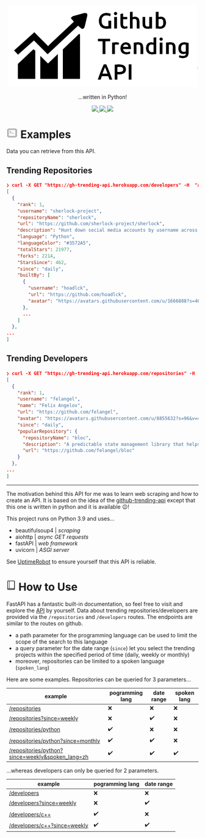 <p align="center">
<img src="docs/trending.png" width="500">
</p>

<p align="center">
...written in Python!
</p>

<p id="Icons" align="center">

  <a alt="Uptime Robot Status" href="https://stats.uptimerobot.com/5KMN7t0E5M">
    <img src="https://img.shields.io/uptimerobot/status/m787484641-cc42e583e4fe0a25564a29e1" />
  </a>

  <!-- <a alt="dockr build" href="">
    <img src="" />
  </a> -->

  <a alt="Issues" href="">
    <img src="https://img.shields.io/github/issues/NiklasTiede/Github-Trending-API" />
  </a>

  <!-- <a alt="Github Release" href="">
    <img src="" />
  </a> -->

  <!-- <a alt="codecov" href="">
    <img src="" />
  </a> -->

  <a alt="License" href="">
    <img src="https://img.shields.io/github/license/NiklasTiede/Github-Trending-API" />
  </a>

</p>



<h1><img src="docs/example.png" width="30px"#> Examples</h1>

Data you can retrieve from this API. 

## Trending Repositories

```json
❯ curl -X GET "https://gh-trending-api.herokuapp.com/developers" -H  "accept: application/json"
[
  {
    "rank": 1,
    "username": "sherlock-project",
    "repositoryName": "sherlock",
    "url": "https://github.com/sherlock-project/sherlock",
    "description": "Hunt down social media accounts by username across social networks",
    "language": "Python",
    "languageColor": "#3572A5",
    "totalStars": 21977,
    "forks": 2214,
    "StarsSince": 462,
    "since": "daily",
    "builtBy": [
      {
        "username": "hoadlck",
        "url": "https://github.com/hoadlck",
        "avatar": "https://avatars.githubusercontent.com/u/1666888?s=40&v=4"
      },
      ...
    ]
  },
...
]
```

## Trending Developers

```json
❯ curl -X GET "https://gh-trending-api.herokuapp.com/repositories" -H  "accept: application/json"
[
  {
    "rank": 1,
    "username": "felangel",
    "name": "Felix Angelov",
    "url": "https://github.com/felangel",
    "avatar": "https://avatars.githubusercontent.com/u/8855632?s=96&v=4",
    "since": "daily",
    "popularRepository": {
      "repositoryName": "bloc",
      "description": "A predictable state management library that helps implement the BLoC design pattern",
      "url": "https://github.com/felangel/bloc"
    }
  },
...
]
```

---

The motivation behind this API for me was to learn web scraping and how to create an API. It is based on the idea of the [github-trending-api](https://github.com/huchenme/github-trending-api) except that this one is written in python and it is available :wink:!

This project runs on Python 3.9 and uses...

- beautifulsoup4 | *scraping*
- aiohttp | *async GET requests*
- fastAPI | *web framework*
- uvicorn | *ASGI server*

See  <a href="https://stats.uptimerobot.com/5KMN7t0E5M" target="_blank">UptimeRobot</a> to ensure yourself that this API is reliable.


<h1><img src="docs/tutorial.png" width="25px"#> How to Use</h1>

FastAPI has a fantastic built-in documentation, so feel free to visit and explore the [API](https://gh-trending-api.herokuapp.com) by yourself. Data about trending repositories/developers are provided via the `/repositories` and `/developers` routes. The endpoints are similar to the routes on github. 

- a path parameter for the programming language can be used to limit the scope of the search to this language
- a query parameter for the date range (`since`) let you select the trending projects within the specified period of time (daily, weekly or monthly)
- moreover, repositories can be limited to a spoken language (`spoken_lang`)

Here are some examples. Repositories can be queried for 3 parameters...

| example                                                                                                                                   | pogramming lang    | date range         | spoken lang        |
| ----------------------------------------------------------------------------------------------------------------------------------------- | ------------------ | ------------------ | ------------------ |
| [/repositories](https://gh-trending-api.herokuapp.com/repositories)                                                                       | :x:                | :x:                | :x:                |
| [/repositories?since=weekly](https://gh-trending-api.herokuapp.com/repositories?since=weekly)                                             | :x:                | :heavy_check_mark: | :x:                |
| [/repositories/python](https://gh-trending-api.herokuapp.com/repositories/python)                                                         | :heavy_check_mark: | :x:                | :x:                |
| [/repositories/python?since=monthly](https://gh-trending-api.herokuapp.com/repositories/python?since=monthly)                             | :heavy_check_mark: | :heavy_check_mark: | :x:                |
| [/repositories/python?since=weekly&spoken_lang=zh](https://gh-trending-api.herokuapp.com/repositories/python?since=weekly&spoken_lang=zh) | :heavy_check_mark: | :heavy_check_mark: | :heavy_check_mark: |

...whereas developers can only be queried for 2 parameters.

| example                                                                                           | pogramming lang    | date range         |
| ------------------------------------------------------------------------------------------------- | ------------------ | ------------------ |
| [/developers](https://gh-trending-api.herokuapp.com/developers)                                   | :x:                | :x:                |
| [/developers?since=weekly](https://gh-trending-api.herokuapp.com/developers?since=weekly)         | :x:                | :heavy_check_mark: |
| [/developers/c++](https://gh-trending-api.herokuapp.com/developers/c++)                           | :heavy_check_mark: | :x:                |
| [/developers/c++?since=weekly](https://gh-trending-api.herokuapp.com/developers/c++?since=weekly) | :heavy_check_mark: | :heavy_check_mark: |

<!-- ## Running from Source

You can run 

```
❯ git clone
cd xx
python app/main.py

❯ docker build

```

## ToDo

- [ ] limit requests to 1 per second
 -->


